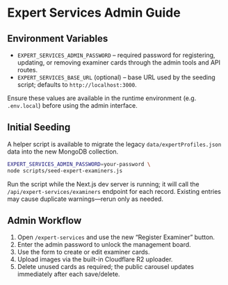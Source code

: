 # Expert Services Admin Guide

## Environment Variables

- `EXPERT_SERVICES_ADMIN_PASSWORD` – required password for registering, updating, or removing examiner cards through the admin tools and API routes.
- `EXPERT_SERVICES_BASE_URL` (optional) – base URL used by the seeding script; defaults to `http://localhost:3000`.

Ensure these values are available in the runtime environment (e.g. `.env.local`) before using the admin interface.

## Initial Seeding

A helper script is available to migrate the legacy `data/expertProfiles.json` data into the new MongoDB collection.

```bash
EXPERT_SERVICES_ADMIN_PASSWORD=your-password \
node scripts/seed-expert-examiners.js
```

Run the script while the Next.js dev server is running; it will call the `/api/expert-services/examiners` endpoint for each record. Existing entries may cause duplicate warnings—rerun only as needed.

## Admin Workflow

1. Open `/expert-services` and use the new “Register Examiner” button.
2. Enter the admin password to unlock the management board.
3. Use the form to create or edit examiner cards.
4. Upload images via the built-in Cloudflare R2 uploader.
5. Delete unused cards as required; the public carousel updates immediately after each save/delete.
